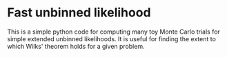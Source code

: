 Fast unbinned likelihood
=========================

This is a simple python code for computing many toy Monte Carlo trials
for simple extended unbinned likelihoods. It is useful for finding the extent
to which Wilks' theorem holds for a given problem.

